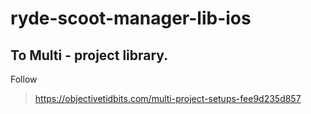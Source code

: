 # ryde-scoot-manager-lib-ios


## To Multi - project library.

Follow 
> https://objectivetidbits.com/multi-project-setups-fee9d235d857
